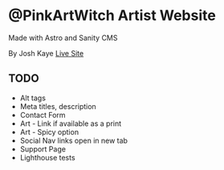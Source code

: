 # @PinkArtWitch Artist Website 
Made with Astro and Sanity CMS

By Josh Kaye 
[Live Site](https://pinkartwitch.com)

## TODO
* Alt tags
* Meta titles, description
* Contact Form
* Art - Link if available as a print
* Art - Spicy option
* Social Nav links open in new tab
* Support Page
* Lighthouse tests

                